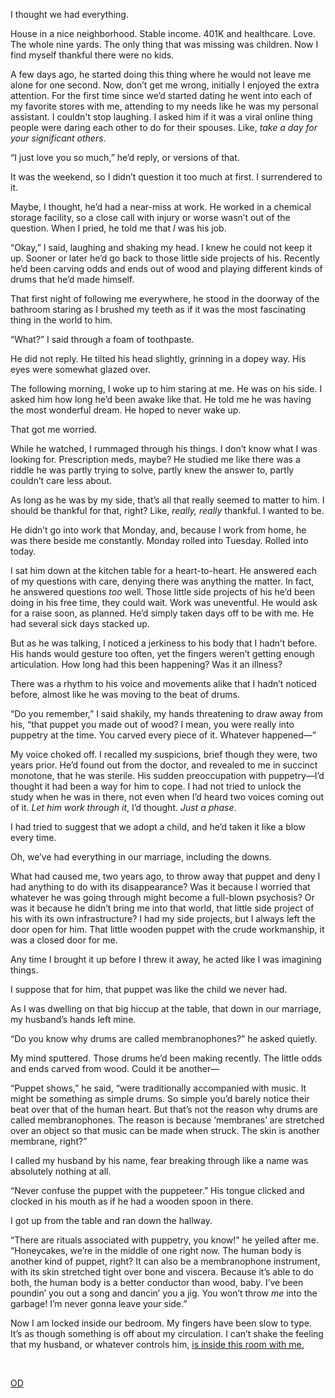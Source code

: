 I thought we had everything.

House in a nice neighborhood. Stable income. 401K and healthcare. Love. The whole nine yards. The only thing that was missing was children. Now I find myself thankful there were no kids.

A few days ago, he started doing this thing where he would not leave me alone for one second. Now, don’t get me wrong, initially I enjoyed the extra attention. For the first time since we’d started dating he went into each of my favorite stores with me, attending to my needs like he was my personal assistant. I couldn't stop laughing. I asked him if it was a viral online thing people were daring each other to do for their spouses. Like, *take a day for your significant others*.

“I just love you so much,” he’d reply, or versions of that.

It was the weekend, so I didn’t question it too much at first. I surrendered to it.

Maybe, I thought, he’d had a near-miss at work. He worked in a chemical storage facility, so a close call with injury or worse wasn’t out of the question. When I pried, he told me that *I* was his job.

“Okay,” I said, laughing and shaking my head. I knew he could not keep it up. Sooner or later he’d go back to those little side projects of his. Recently he’d been carving odds and ends out of wood and playing different kinds of drums that he’d made himself.

That first night of following me everywhere, he stood in the doorway of the bathroom staring as I brushed my teeth as if it was the most fascinating thing in the world to him.

“What?” I said through a foam of toothpaste.

He did not reply. He tilted his head slightly, grinning in a dopey way. His eyes were somewhat glazed over.

The following morning, I woke up to him staring at me. He was on his side. I asked him how long he’d been awake like that. He told me he was having the most wonderful dream. He hoped to never wake up.

That got me worried.

While he watched, I rummaged through his things. I don’t know what I was looking for. Prescription meds, maybe? He studied me like there was a riddle he was partly trying to solve, partly knew the answer to, partly couldn’t care less about.

As long as he was by my side, that’s all that really seemed to matter to him. I should be thankful for that, right? Like, *really, really* thankful. I wanted to be.

He didn’t go into work that Monday, and, because I work from home, he was there beside me constantly. Monday rolled into Tuesday. Rolled into today.

I sat him down at the kitchen table for a heart-to-heart. He answered each of my questions with care, denying there was anything the matter. In fact, he answered questions *too* well. Those little side projects of his he’d been doing in his free time, they could wait. Work was uneventful. He would ask for a raise soon, as planned. He’d simply taken days off to be with me. He had several sick days stacked up.

But as he was talking, I noticed a jerkiness to his body that I hadn’t before. His hands would gesture too often, yet the fingers weren’t getting enough articulation. How long had this been happening? Was it an illness?

There was a rhythm to his voice and movements alike that I hadn’t noticed before, almost like he was moving to the beat of drums.

“Do you remember,” I said shakily, my hands threatening to draw away from his, “that puppet you made out of wood? I mean, you were really into puppetry at the time. You carved every piece of it. Whatever happened—”

My voice choked off. I recalled my suspicions, brief though they were, two years prior. He’d found out from the doctor, and revealed to me in succinct monotone, that he was sterile. His sudden preoccupation with puppetry—I’d thought it had been a way for him to cope. I had not tried to unlock the study when he was in there, not even when I’d heard two voices coming out of it. *Let him work through it*, I’d thought. *Just a phase*.

I had tried to suggest that we adopt a child, and he’d taken it like a blow every time.

Oh, we’ve had everything in our marriage, including the downs.

What had caused me, two years ago, to throw away that puppet and deny I had anything to do with its disappearance? Was it because I worried that whatever he was going through might become a full-blown psychosis? Or was it because he didn’t bring me into that world, that little side project of his with its own infrastructure? I had my side projects, but I always left the door open for him. That little wooden puppet with the crude workmanship, it was a closed door for me.

Any time I brought it up before I threw it away, he acted like I was imagining things.

I suppose that for him, that puppet was like the child we never had.

As I was dwelling on that big hiccup at the table, that down in our marriage, my husband’s hands left mine.

“Do you know why drums are called membranophones?” he asked quietly.

My mind sputtered. Those drums he’d been making recently. The little odds and ends carved from wood. Could it be another—

“Puppet shows,” he said, “were traditionally accompanied with music. It might be something as simple drums. So simple you’d barely notice their beat over that of the human heart. But that’s not the reason why drums are called membranophones. The reason is because ‘membranes’ are stretched over an object so that music can be made when struck. The skin is another membrane, right?”

I called my husband by his name, fear breaking through like a name was absolutely nothing at all.

“Never confuse the puppet with the puppeteer.” His tongue clicked and clocked in his mouth as if he had a wooden spoon in there.

I got up from the table and ran down the hallway.

“There are rituals associated with puppetry, you know!” he yelled after me. “Honeycakes, we’re in the middle of one right now. The human body is another kind of puppet, right? It can also be a membranophone instrument, with its skin stretched tight over bone and viscera. Because it’s able to do both, the human body is a better conductor than wood, baby. I’ve been poundin’ you out a song and dancin’ you a jig. You won’t throw *me* into the garbage! I’m never gonna leave your side.”

Now I am locked inside our bedroom. My fingers have been slow to type. It’s as though something is off about my circulation. I can’t shake the feeling that my husband, or whatever controls him, [is inside this room with me.](https://www.reddit.com/r/Rick_the_Intern/comments/v73xia/facilities_update/)

&#x200B;

[OD](https://www.reddit.com/r/Odd_directions/)